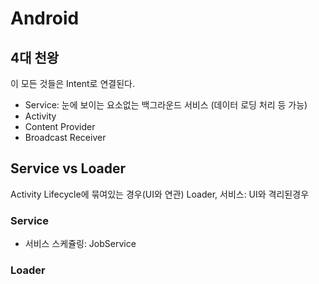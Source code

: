 # Android

## 4대 천왕

이 모든 것들은 Intent로 연결된다.

- Service: 눈에 보이는 요소없는 백그라운드 서비스 (데이터 로딩 처리 등 가능)
- Activity
- Content Provider
- Broadcast Receiver

## Service vs Loader

Activity Lifecycle에 묶여있는 경우(UI와 연관) Loader, 서비스: UI와 격리된경우

### Service

- 서비스 스케쥴링: JobService

### Loader
